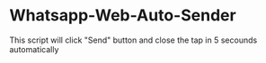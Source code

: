 # Whatsapp-Web-Auto-Sender
This script will click "Send" button and close the tap in 5 secounds automatically
